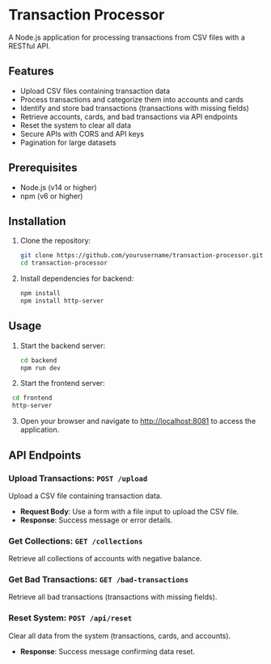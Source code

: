# Transaction Processor

A Node.js application for processing transactions from CSV files with a RESTful API.

## Features

- Upload CSV files containing transaction data
- Process transactions and categorize them into accounts and cards
- Identify and store bad transactions (transactions with missing fields)
- Retrieve accounts, cards, and bad transactions via API endpoints
- Reset the system to clear all data
- Secure APIs with CORS and API keys
- Pagination for large datasets

## Prerequisites

- Node.js (v14 or higher)
- npm (v6 or higher)

## Installation

1. Clone the repository:

   ```sh
   git clone https://github.com/yourusername/transaction-processor.git
   cd transaction-processor

2. Install dependencies for backend:
   ```bash
   npm install
   npm install http-server
   ```


## Usage

1. Start the backend server:
   ```bash
   cd backend
   npm run dev
   ```
2. Start the frontend server:
  ```bash
   cd frontend
   http-server
   ```

3. Open your browser and navigate to [http://localhost:8081](http://localhost:3001) to access the application.

## API Endpoints

### Upload Transactions: `POST /upload`

Upload a CSV file containing transaction data.

- **Request Body**: Use a form with a file input to upload the CSV file.
- **Response**: Success message or error details.

### Get Collections: `GET /collections`
Retrieve all collections of accounts with negative balance.

### Get Bad Transactions: `GET /bad-transactions`

Retrieve all bad transactions (transactions with missing fields).

### Reset System: `POST /api/reset`

Clear all data from the system (transactions, cards, and accounts).

- **Response**: Success message confirming data reset.

